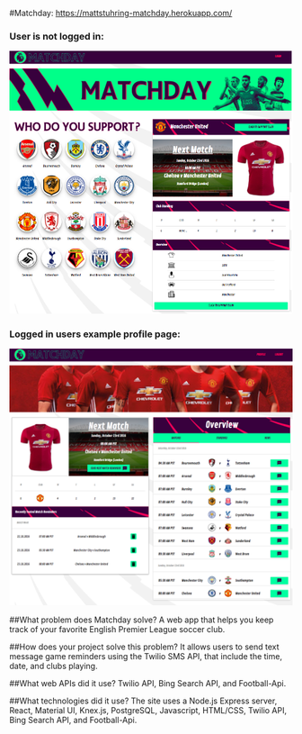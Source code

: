 #Matchday: https://mattstuhring-matchday.herokuapp.com/

### User is not logged in:
![Alt text](app/assets/images/landing.png)

### Logged in users example profile page:
![Alt text](app/assets/images/profile.png)


##What problem does Matchday solve?
A web app that helps you keep track of your favorite English Premier League soccer club.

##How does your project solve this problem?
It allows users to send text message game reminders using the Twilio SMS API, that include the time, date, and clubs playing.

##What web APIs did it use?
Twilio API, Bing Search API, and Football-Api.

##What technologies did it use?
The site uses a Node.js Express server, React, Material UI, Knex.js, PostgreSQL, Javascript, HTML/CSS, Twilio API, Bing Search API, and Football-Api.
